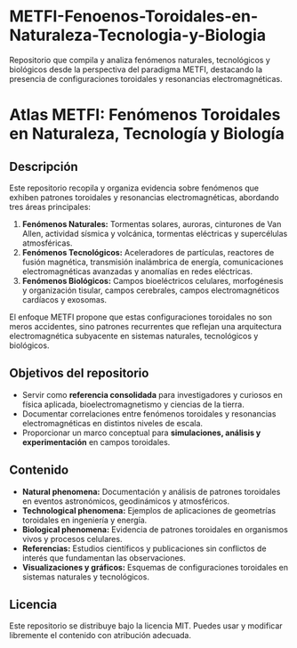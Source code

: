 # METFI-Fenoenos-Toroidales-en-Naturaleza-Tecnologia-y-Biologia
Repositorio que compila y analiza fenómenos naturales, tecnológicos y biológicos desde la perspectiva del paradigma METFI, destacando la presencia de configuraciones toroidales y resonancias electromagnéticas.

# Atlas METFI: Fenómenos Toroidales en Naturaleza, Tecnología y Biología

## Descripción
Este repositorio recopila y organiza evidencia sobre fenómenos que exhiben patrones toroidales y resonancias electromagnéticas, abordando tres áreas principales:

1. **Fenómenos Naturales:** Tormentas solares, auroras, cinturones de Van Allen, actividad sísmica y volcánica, tormentas eléctricas y supercélulas atmosféricas.  
2. **Fenómenos Tecnológicos:** Aceleradores de partículas, reactores de fusión magnética, transmisión inalámbrica de energía, comunicaciones electromagnéticas avanzadas y anomalías en redes eléctricas.  
3. **Fenómenos Biológicos:** Campos bioeléctricos celulares, morfogénesis y organización tisular, campos cerebrales, campos electromagnéticos cardíacos y exosomas.

El enfoque METFI propone que estas configuraciones toroidales no son meros accidentes, sino patrones recurrentes que reflejan una arquitectura electromagnética subyacente en sistemas naturales, tecnológicos y biológicos.


## Objetivos del repositorio
- Servir como **referencia consolidada** para investigadores y curiosos en física aplicada, bioelectromagnetismo y ciencias de la tierra.  
- Documentar correlaciones entre fenómenos toroidales y resonancias electromagnéticas en distintos niveles de escala.  
- Proporcionar un marco conceptual para **simulaciones, análisis y experimentación** en campos toroidales.  


## Contenido
- **Natural phenomena:** Documentación y análisis de patrones toroidales en eventos astronómicos, geodinámicos y atmosféricos.  
- **Technological phenomena:** Ejemplos de aplicaciones de geometrías toroidales en ingeniería y energía.  
- **Biological phenomena:** Evidencia de patrones toroidales en organismos vivos y procesos celulares.  
- **Referencias:** Estudios científicos y publicaciones sin conflictos de interés que fundamentan las observaciones.  
- **Visualizaciones y gráficos:** Esquemas de configuraciones toroidales en sistemas naturales y tecnológicos.

## Licencia
Este repositorio se distribuye bajo la licencia MIT. Puedes usar y modificar libremente el contenido con atribución adecuada.


